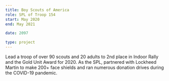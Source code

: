 ```yaml
---
title: Boy Scouts of America
role: SPL of Troop 154
start: May 2020
end: May 2021

date: 2097

type: project
---
```


Lead a troop of over 90 scouts and 20 adults to 2nd place in Indoor Rally and the Gold Unit Award for 2020. As the SPL, partnered with Lockheed Martin to make 200+ face shields and ran numerous donation drives during the COVID-19 pandemic.
